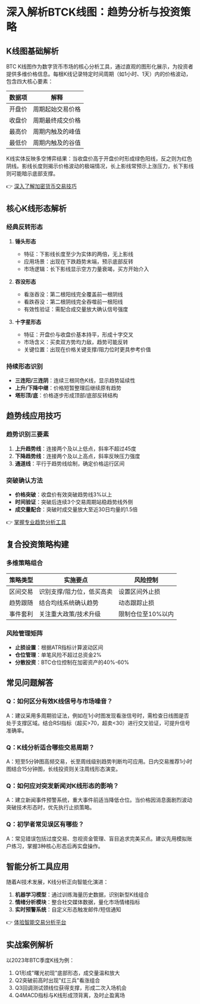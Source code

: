 # 深入解析BTCK线图：趋势分析与投资策略

## K线图基础解析

BTC K线图作为数字货币市场的核心分析工具，通过直观的图形化展示，为投资者提供多维价格信息。每根K线记录特定时间周期（如1小时、1天）内的价格波动，包含四大核心要素：

| 数据项 | 解释 |
|-------|------|
| 开盘价 | 周期起始交易价格 |
| 收盘价 | 周期最终成交价格 |
| 最高价 | 周期内触及的峰值 |
| 最低价 | 周期内触及的谷值 |

K线实体反映多空博弈结果：当收盘价高于开盘价时形成绿色阳线，反之则为红色阴线。影线长度则揭示价格波动的极端情况，长上影线常预示上涨压力，长下影线则可能暗示底部支撑。

👉 [深入了解加密货币交易技巧](https://bit.ly/okx_welcome)

## 核心K线形态解析

### 经典反转形态
1. **锤头形态**
   - 特征：下影线长度至少为实体的两倍，无上影线
   - 应用场景：出现在下跌趋势末端，预示底部反转
   - 市场逻辑：长下影线显示空方力量衰竭，买方开始介入

2. **吞没形态**
   - 看涨吞没：第二根阳线完全覆盖前一根阴线
   - 看跌吞没：第二根阴线完全吞噬前一根阳线
   - 有效性验证：需配合成交量放大确认信号强度

3. **十字星形态**
   - 特征：开盘价与收盘价基本持平，形成十字交叉
   - 市场含义：买卖双方势均力敌，趋势可能反转
   - 关键位置：出现在价格关键支撑/阻力位时更具参考价值

### 持续形态识别
- **三连阳/三连阴**：连续三根同色K线，显示趋势延续性
- **上升/下降中继**：价格短暂整理后继续原有趋势
- **塔形顶/底**：价格逐步形成顶部/底部反转结构

## 趋势线应用技巧

### 趋势识别三要素
1. **上升趋势线**：连接两个及以上低点，斜率不超过45度
2. **下降趋势线**：连接两个及以上高点，斜率反映压力强度
3. **通道线**：平行于趋势线绘制，确定价格运行区间

### 突破确认方法
- **价格突破**：收盘价有效突破趋势线3%以上
- **时间验证**：突破后连续3个交易周期站稳趋势线外侧
- **成交量配合**：突破时成交量放大至近30日均量的1.5倍

👉 [掌握专业趋势分析工具](https://bit.ly/okx_welcome)

## 复合投资策略构建

### 多维策略组合
| 策略类型 | 实施要点 | 风险控制 |
|---------|----------|----------|
| 区间交易 | 识别支撑/阻力位，低买高卖 | 设置区间外止损 |
| 趋势跟随 | 结合均线系统确认趋势 | 动态跟踪止损 |
| 事件套利 | 关注重大政策/技术升级 | 限制仓位至10%以内 |

### 风险管理矩阵
- **止损设置**：根据ATR指标计算波动区间
- **仓位管理**：单笔风险不超过总资金2%
- **分散投资**：BTC仓位控制在加密资产的40%-60%

## 常见问题解答

### Q：如何区分有效K线信号与市场噪音？
A：建议采用多周期验证法，例如在1小时图发现看涨信号时，需检查日线图是否处于支撑区域。结合RSI指标（超买>70，超卖<30）进行交叉验证，可提升信号准确率。

### Q：K线分析适合哪些交易周期？
A：短至5分钟图高频交易，长至周线级别趋势判断均可应用。日内交易推荐1小时图结合15分钟图，长线投资则关注周线形态演变。

### Q：如何应对突发新闻对K线形态的影响？
A：建立新闻事件预警系统，重大事件前适当降低仓位。当价格因消息面剧烈波动突破技术形态时，优先执行止损策略。

### Q：初学者常见误区有哪些？
A：常见错误包括过度交易、忽视资金管理、盲目追求完美买点。建议先用模拟账户练习，掌握3种核心形态后再实盘操作。

## 智能分析工具应用

随着AI技术发展，K线分析正向智能化演进：
1. **机器学习模型**：通过训练海量历史数据，识别新型K线组合
2. **情绪分析模块**：整合社交媒体数据，量化市场情绪指标
3. **实时预警系统**：自定义形态触发邮件/短信通知

👉 [体验智能交易分析平台](https://bit.ly/okx_welcome)

## 实战案例解析

以2023年BTC季度K线为例：
1. Q1形成"曙光初现"底部形态，成交量温和放大
2. Q2突破前高时出现"红三兵"看涨组合
3. Q3回调测试颈线位获得支撑，形成二次入场机会
4. Q4MACD指标与K线形成顶背离，及时止盈离场
